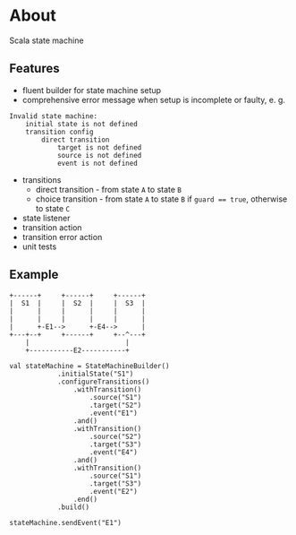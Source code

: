 # About
Scala state machine
## Features
* fluent builder for state machine setup
* comprehensive error message when setup is incomplete or faulty, e. g.
```
Invalid state machine:
    initial state is not defined
    transition config
        direct transition
            target is not defined
            source is not defined
            event is not defined
```
* transitions
    * direct transition - from state `A` to state `B`
    * choice transition - from state `A` to state `B` if `guard == true`, otherwise to state `C`
* state listener
* transition action
* transition error action
* unit tests

## Example
```
+------+     +------+     +------+
|  S1  |     |  S2  |     |  S3  |
|      |     |      |     |      |
|      |     |      |     |      |
|      +-E1-->      +-E4-->      |
+---+--+     +------+     +--^---+
    |                        |
    +-----------E2-----------+
```

```
val stateMachine = StateMachineBuilder()
            .initialState("S1")
            .configureTransitions()
                .withTransition()
                    .source("S1")
                    .target("S2")
                    .event("E1")
                .and()
                .withTransition()
                    .source("S2")
                    .target("S3")
                    .event("E4")
                .and()
                .withTransition()
                    .source("S1")
                    .target("S3")
                    .event("E2")
                .end()
            .build()
            
stateMachine.sendEvent("E1")
```